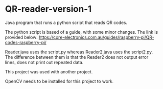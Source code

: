 # QR-reader-version-1
Java program that runs a python script that reads QR codes.

The python script is based of a guide, with some minor changes. The link is provided below:
https://core-electronics.com.au/guides/raspberry-pi/QR-codes-raspberry-pi/

Reader.java uses the script.py whereas Reader2.java uses the script2.py. The difference between them is that the Reader2 does not output error lines, does not print out repeated data. 

This project was used with another project.

OpenCV needs to be installed for this project to work.
